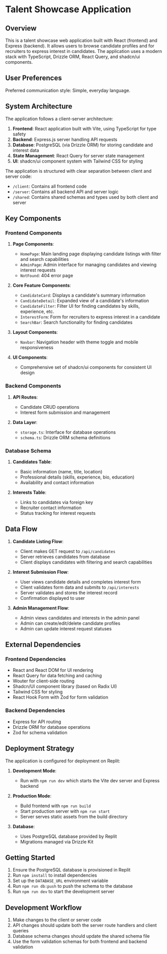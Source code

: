 # Talent Showcase Application

## Overview

This is a talent showcase web application built with React (frontend) and Express (backend). It allows users to browse candidate profiles and for recruiters to express interest in candidates. The application uses a modern stack with TypeScript, Drizzle ORM, React Query, and shadcn/ui components.

## User Preferences

Preferred communication style: Simple, everyday language.

## System Architecture

The application follows a client-server architecture:

1. **Frontend**: React application built with Vite, using TypeScript for type safety
2. **Backend**: Express.js server handling API requests
3. **Database**: PostgreSQL (via Drizzle ORM) for storing candidate and interest data
4. **State Management**: React Query for server state management
5. **UI**: shadcn/ui component system with Tailwind CSS for styling

The application is structured with clear separation between client and server code:
- `/client`: Contains all frontend code
- `/server`: Contains all backend API and server logic
- `/shared`: Contains shared schemas and types used by both client and server

## Key Components

### Frontend Components

1. **Page Components**:
   - `HomePage`: Main landing page displaying candidate listings with filter and search capabilities
   - `AdminPage`: Admin interface for managing candidates and viewing interest requests
   - `NotFound`: 404 error page

2. **Core Feature Components**:
   - `CandidateCard`: Displays a candidate's summary information
   - `CandidateDetail`: Expanded view of a candidate's information
   - `CandidateFilter`: Filter UI for finding candidates by skills, experience, etc.
   - `InterestForm`: Form for recruiters to express interest in a candidate
   - `SearchBar`: Search functionality for finding candidates

3. **Layout Components**:
   - `Navbar`: Navigation header with theme toggle and mobile responsiveness

4. **UI Components**:
   - Comprehensive set of shadcn/ui components for consistent UI design

### Backend Components

1. **API Routes**:
   - Candidate CRUD operations
   - Interest form submission and management

2. **Data Layer**:
   - `storage.ts`: Interface for database operations
   - `schema.ts`: Drizzle ORM schema definitions

### Database Schema

1. **Candidates Table**:
   - Basic information (name, title, location)
   - Professional details (skills, experience, bio, education)
   - Availability and contact information

2. **Interests Table**:
   - Links to candidates via foreign key
   - Recruiter contact information
   - Status tracking for interest requests

## Data Flow

1. **Candidate Listing Flow**:
   - Client makes GET request to `/api/candidates`
   - Server retrieves candidates from database
   - Client displays candidates with filtering and search capabilities

2. **Interest Submission Flow**:
   - User views candidate details and completes interest form
   - Client validates form data and submits to `/api/interests`
   - Server validates and stores the interest record
   - Confirmation displayed to user

3. **Admin Management Flow**:
   - Admin views candidates and interests in the admin panel
   - Admin can create/edit/delete candidate profiles
   - Admin can update interest request statuses

## External Dependencies

### Frontend Dependencies
- React and React DOM for UI rendering
- React Query for data fetching and caching
- Wouter for client-side routing
- Shadcn/UI component library (based on Radix UI)
- Tailwind CSS for styling
- React Hook Form with Zod for form validation

### Backend Dependencies
- Express for API routing
- Drizzle ORM for database operations
- Zod for schema validation

## Deployment Strategy

The application is configured for deployment on Replit:

1. **Development Mode**:
   - Run with `npm run dev` which starts the Vite dev server and Express backend

2. **Production Mode**:
   - Build frontend with `npm run build`
   - Start production server with `npm run start`
   - Server serves static assets from the build directory

3. **Database**:
   - Uses PostgreSQL database provided by Replit
   - Migrations managed via Drizzle Kit

## Getting Started

1. Ensure the PostgreSQL database is provisioned in Replit
2. Run `npm install` to install dependencies
3. Set up the `DATABASE_URL` environment variable
4. Run `npm run db:push` to push the schema to the database
5. Run `npm run dev` to start the development server

## Development Workflow

1. Make changes to the client or server code
2. API changes should update both the server route handlers and client queries
3. Database schema changes should update the shared schema file
4. Use the form validation schemas for both frontend and backend validation